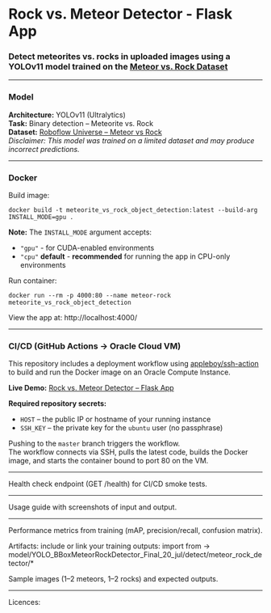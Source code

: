# Rock vs. Meteor Detector - Flask App

### Detect meteorites vs. rocks in uploaded images using a YOLOv11 model trained on the [Meteor vs. Rock Dataset](https://universe.roboflow.com/aiprojects-jxzlb/merged_meteorvsrock) 

---

### Model

**Architecture:** YOLOv11 (Ultralytics)  
**Task:** Binary detection – Meteorite vs. Rock  
**Dataset:** [Roboflow Universe – Meteor vs Rock](https://universe.roboflow.com/aiprojects-jxzlb/merged_meteorvsrock)  
*Disclaimer: This model was trained on a limited dataset and may produce incorrect predictions.*

---

### Docker

Build image:
```shell
docker build -t meteorite_vs_rock_object_detection:latest --build-arg INSTALL_MODE=gpu .
```

**Note:** The `INSTALL_MODE` argument accepts:
- `"gpu"` - for CUDA-enabled environments
- `"cpu"` **default** - **recommended** for running the app in CPU-only environments

Run container:
```shell
docker run --rm -p 4000:80 --name meteor-rock meteorite_vs_rock_object_detection
```

View the app at: http://localhost:4000/

---

### CI/CD (GitHub Actions → Oracle Cloud VM)

This repository includes a deployment workflow using [appleboy/ssh-action](https://github.com/appleboy/ssh-action) to build and run the Docker image on an Oracle Compute Instance.

**Live Demo:** [Rock vs. Meteor Detector – Flask App](http://158.180.235.149/)

**Required repository secrets:**
- `HOST` – the public IP or hostname of your running instance
- `SSH_KEY` – the private key for the `ubuntu` user (no passphrase)

Pushing to the `master` branch triggers the workflow.  
The workflow connects via SSH, pulls the latest code, builds the Docker image, and starts the container bound to port 80 on the VM.

---

Health check endpoint (GET /health) for CI/CD smoke tests.

---

Usage guide with screenshots of input and output.

---

Performance metrics from training (mAP, precision/recall, confusion matrix).

Artifacts: include or link your training outputs:
import from -> model/YOLO_BBoxMeteorRockDetector_Final_20_jul/detect/meteor_rock_detector/*

Sample images (1–2 meteors, 1–2 rocks) and expected outputs.

---

Licences:

